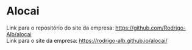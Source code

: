 # Alocai

Link para o repositório do site da empresa: https://github.com/Rodrigo-Alb/alocai <br/>
Link para o site da empresa: https://rodrigo-alb.github.io/alocai/
